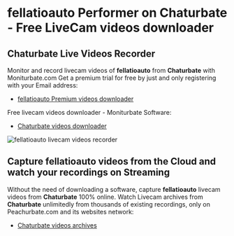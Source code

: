 # fellatioauto Performer on Chaturbate - Free LiveCam videos downloader

## Chaturbate Live Videos Recorder

Monitor and record livecam videos of **fellatioauto** from **Chaturbate** with Moniturbate.com
Get a premium trial for free by just and only registering with your Email address:
* [fellatioauto Premium videos downloader](https://moniturbate.com/request-demo-licence-key.html)

Free livecam videos downloader - Moniturbate Software:
* [Chaturbate videos downloader](https://moniturbate.com/moniturbate-download-software.html)

![fellatioauto livecam videos recorder](https://peachurnet.com/templates/moniturbate-software.png)


## Capture fellatioauto videos from the Cloud and watch your recordings on Streaming

Without the need of downloading a software, capture **fellatioauto** livecam videos from **Chaturbate** 100% online.
Watch Livecam archives from **Chaturbate** unlimitedly from thousands of existing recordings, only on Peachurbate.com and its websites network:
* [Chaturbate videos archives](https://peachurnet.com/)